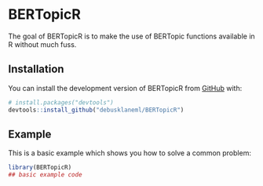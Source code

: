 
# BERTopicR

<!-- badges: start -->
<!-- badges: end -->

The goal of BERTopicR is to make the use of BERTopic functions available in R without much fuss. 

## Installation

You can install the development version of BERTopicR from [GitHub](https://github.com/) with:

``` r
# install.packages("devtools")
devtools::install_github("debusklaneml/BERTopicR")
```

## Example

This is a basic example which shows you how to solve a common problem:

``` r
library(BERTopicR)
## basic example code
```

